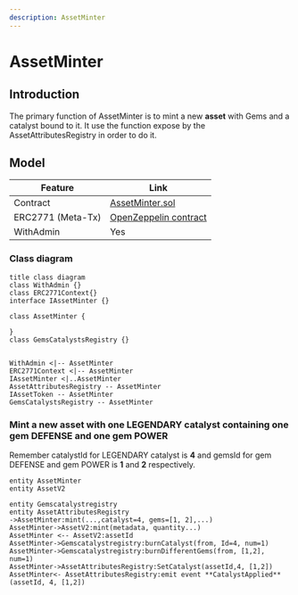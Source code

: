 ```yaml
---
description: AssetMinter
---
```


# AssetMinter

## Introduction

The primary function of AssetMinter is to mint a new **asset** with Gems and a catalyst bound to it. It use the function expose by the AssetAttributesRegistry in order to do it.

## Model

| Feature           | Link                                                                                                                        |
| ----------------- | --------------------------------------------------------------------------------------------------------------------------- |
| Contract          | [AssetMinter.sol](https://github.com/thesandboxgame/sandbox-smart-contracts/blob/master/src/solc_0.8/asset/AssetMinter.sol) |
| ERC2771 (Meta-Tx) | [OpenZeppelin contract](https://docs.openzeppelin.com/contracts/4.x/api/metatx#ERC2771Context)                              |
| WithAdmin         | Yes                                                                                                                         |

### Class diagram

```plantuml
title class diagram
class WithAdmin {}
class ERC2771Context{}
interface IAssetMinter {}

class AssetMinter {

}
class GemsCatalystsRegistry {}


WithAdmin <|-- AssetMinter
ERC2771Context <|-- AssetMinter
IAssetMinter <|..AssetMinter
AssetAttributesRegistry -- AssetMinter
IAssetToken -- AssetMinter
GemsCatalystsRegistry -- AssetMinter
```

### Mint a new asset with one LEGENDARY catalyst containing one gem DEFENSE and one gem POWER

Remember catalystId for LEGENDARY catalyst is **4** and gemsId for gem DEFENSE and gem POWER is **1** and **2** respectively.

```plantuml
entity AssetMinter
entity AssetV2

entity Gemscatalystregistry
entity AssetAttributesRegistry
->AssetMinter:mint(...,catalyst=4, gems=[1, 2],...)
AssetMinter->AssetV2:mint(metadata, quantity...)
AssetMinter <-- AssetV2:assetId
AssetMinter->Gemscatalystregistry:burnCatalyst(from, Id=4, num=1)
AssetMinter->Gemscatalystregistry:burnDifferentGems(from, [1,2], num=1)
AssetMinter->AssetAttributesRegistry:SetCatalyst(assetId,4, [1,2])
AssetMinter<- AssetAttributesRegistry:emit event **CatalystApplied**(assetId, 4, [1,2])

```
